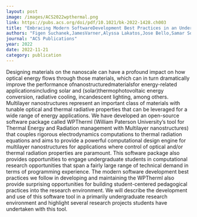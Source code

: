 ```yaml
---
layout: post
image: /images/ACS2022wpthermal.png
link: https://pubs.acs.org/doi/pdf/10.1021/bk-2022-1428.ch003
title: "Embracing Modern SoftwareDevelopment Best Practices in an Undergraduate Research Setting: A Case Study with the WPTherml SoftwarePackage" 
authors: "Figen Suchanek,JamesVarner,Alyssa Lakatos,Jose Bello,Samar Soufanati,and Jonathan J. Foley IV*" 
journal: "ACS Publications"
year: 2022
date: 2022-11-21
category: publication
---
```

Designing materials on the nanoscale can have a profound impact on how optical
energy flows through those materials, which can in turn dramatically improve the
performance ofnanostructuredmaterialsfor energy-related applicationsincluding
solar and (solar)thermophotovoltaic energy conversion, radiative cooling,
incandescent lighting, among others. Multilayer nanostructures represent an
important class of materials with tunable optical and thermal radiative properties
that can be leveraged for a wide range of energy applications. We have developed
an open-source software package called WPTherml (William Paterson
University’s tool for Thermal Energy and Radiation management with Multilayer
nanostructures) that couples rigorous electrodynamics computations to thermal
radiation equations and aims to provide a powerful computational design engine
for multilayer nanostructures for applications where control of optical and/or
thermal radiation properties are paramount. This software package also provides
opportunities to engage undergraduate students in computational research
opportunities that span a fairly large range of technical demand in terms of
programming experience. The modern software development best practices we
follow in developing and maintaining the WPTherml also provide surprising
opportunities for building student-centered pedagogical practices into the
research environment. We will describe the development and use of this software
tool in a primarily undergraduate research environment and highlight several
research projects students have undertaken with this tool.